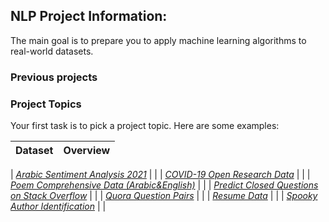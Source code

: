 ## NLP Project Information:
The main goal is to prepare you to apply machine learning algorithms to real-world datasets.

### Previous projects

### Project Topics
Your first task is to pick a project topic. Here are some examples:

| **Dataset** | Overview   |  
|:------|:-------|

| *[Arabic Sentiment Analysis 2021](https://www.kaggle.com/c/arabic-sentiment-analysis-2021-kaust/overview)* |  | 
| *[COVID-19 Open Research Data](https://www.kaggle.com/allen-institute-for-ai/CORD-19-research-challenge)* | |
| *[Poem Comprehensive Data (Arabic&English)](https://hci-lab.github.io/ArabicPoetry-1-Private/)* | |
| *[Predict Closed Questions on Stack Overflow](https://www.kaggle.com/c/predict-closed-questions-on-stack-overflow/overview)* | |
| *[Quora Question Pairs](https://www.kaggle.com/c/quora-question-pairs/overview)* | |
| *[Resume Data](https://www.kaggle.com/snehaanbhawal/resume-dataset)* | |
| *[Spooky Author Identification](https://www.kaggle.com/c/spooky-author-identification/overview)* | |







